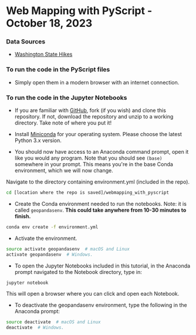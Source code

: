 # Web Mapping with PyScript - October 18, 2023

### Data Sources

* [Washington State Hikes](https://github.com/yoshiohasegawa/wta-scraper)


### To run the code in the PyScript files

* Simply open them in a modern browser with an internet connection.

### To run the code in the Jupyter Notebooks

* If you are familiar with [GitHub](http://www.github.com), fork (if you wish) and clone this repository. If not, download the repository and unzip to a working directory. Take note of where you put it!

* Install [Miniconda](https://docs.conda.io/en/latest/miniconda.html) for your operating system. Please choose the latest Python 3.x version.

* You should now have access to an Anaconda command prompt, open it like you would any program. Note that you should see `(base)` somewhere in your prompt. This means you're in the base Conda environment, which we will now change. 

Navigate to the directory containing environment.yml (included in the repo).

```bash
cd [location where the repo is saved]/webmapping_with_pyscript
```

* Create the Conda environment needed to run the notebooks. Note: it is called `geopandasenv`. **This could take anywhere from 10-30 minutes to finish.**

```bash
conda env create -f environment.yml
```

* Activate the environment.

```bash
source activate geopandasenv  # macOS and Linux
activate geopandasenv  # Windows.
```

* To open the Jupyter Notebooks included in this tutorial, in the Anaconda prompt navigated to the Notebook directory, type in:

```bash
jupyter notebook
```

This will open a browser where you can click and open each Notebook.

* To deactivate the geopandasenv environment, type the following in the Anaconda prompt:

```bash
source deactivate  # macOS and Linux
deactivate  # Windows.
```
